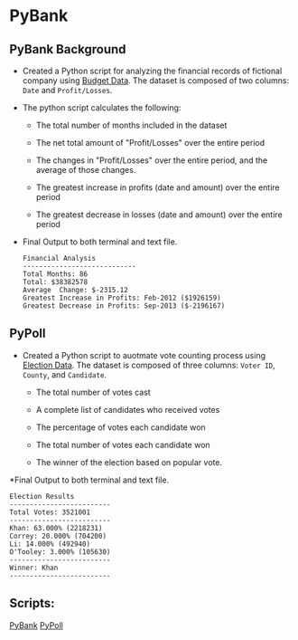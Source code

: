 # PyBank
## PyBank Background
* Created a Python script for analyzing the financial records of fictional company using [Budget Data](/Resources%20-%20PyBank/budget_data.csv). The dataset is composed of two columns: `Date` and `Profit/Losses`.

* The python script calculates the following:

  * The total number of months included in the dataset

  * The net total amount of "Profit/Losses" over the entire period

  * The changes in "Profit/Losses" over the entire period, and the average of those changes. 

  * The greatest increase in profits (date and amount) over the entire period

  * The greatest decrease in losses (date and amount) over the entire period

* Final Output to both terminal and text file. 

  ```text
  Financial Analysis
  ----------------------------
  Total Months: 86
  Total: $38382578
  Average  Change: $-2315.12
  Greatest Increase in Profits: Feb-2012 ($1926159)
  Greatest Decrease in Profits: Sep-2013 ($-2196167)
  ```

## PyPoll


* Created a Python script to auotmate vote counting process using [Election Data](/Resources%20PyPoll/election_data.csv). The dataset is composed of three columns: `Voter ID`, `County`, and `Candidate`. 

  * The total number of votes cast

  * A complete list of candidates who received votes

  * The percentage of votes each candidate won

  * The total number of votes each candidate won

  * The winner of the election based on popular vote.

*Final Output to both terminal and text file.
  ```text
  Election Results
  -------------------------
  Total Votes: 3521001
  -------------------------
  Khan: 63.000% (2218231)
  Correy: 20.000% (704200)
  Li: 14.000% (492940)
  O'Tooley: 3.000% (105630)
  -------------------------
  Winner: Khan
  -------------------------
  ```

## Scripts: 
[PyBank](/PyBank/main.py)
[PyPoll](/PyPoll/pypoll.py)
